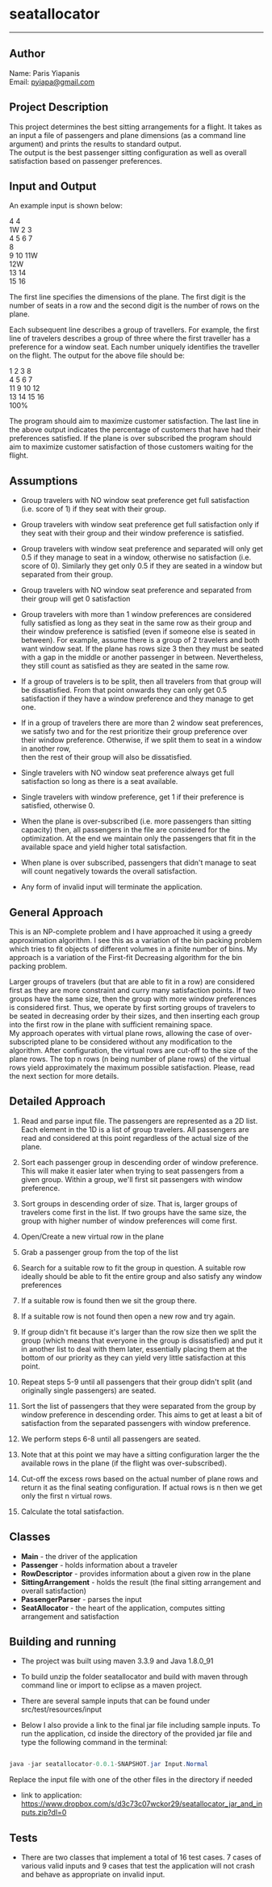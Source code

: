 # seatallocator #
- - - -

## Author ##

Name:  Paris Yiapanis  
Email: pyiapa@gmail.com


## Project Description ##


This project determines the best sitting arrangements for a flight. 
It takes as an input a file of passengers and plane dimensions (as a command line argument) 
and prints the results to standard output.  
The output is the best passenger sitting configuration as well as overall satisfaction based on passenger preferences.

## Input and Output ##

An example input is shown below:


4 4  
1W 2 3  
4 5 6 7  
8  
9 10 11W  
12W  
13 14  
15 16  


The first line specifies the dimensions of the plane. 
The first digit is the number of seats in a row and the second digit is the number of rows on the plane.


Each subsequent line describes a group of travellers. For example, the first line of travelers
describes a group of three where the first traveller has a preference for a window seat. Each
number uniquely identifies the traveller on the flight.
The output for the above file should be:


1 2 3 8  
4 5 6 7  
11 9 10 12  
13 14 15 16  
100%  


The program should aim to maximize customer satisfaction. The last line in the above output
indicates the percentage of customers that have had their preferences satisfied. If the plane
is over subscribed the program should aim to maximize customer satisfaction of those
customers waiting for the flight.



## Assumptions ##


* Group travelers with NO window seat preference get full satisfaction (i.e. score of 1) if they seat with their group. 

* Group travelers with window seat preference get full satisfaction only if they seat with their group and their window 
preference is satisfied. 

* Group travelers with window seat preference and separated will only get 0.5 if they manage to seat in a window, otherwise
no satisfaction (i.e. score of 0). Similarly they get only 0.5 if they are seated in a window but separated from their group.

* Group travelers with NO window seat preference and separated from their group will get 0 satisfaction

* Group travelers with more than 1 window preferences are considered fully satisfied as long as they seat in the same row 
as their group and their window preference is satisfied (even if someone else is seated in between). For example, assume there
is a group of 2 travelers and both want window seat. If the plane has rows size 3 then they must be seated with a gap in the
middle or another passenger in between. Nevertheless, they still count as satisfied as they are seated in the same row.

* If a group of travelers is to be split, then all travelers from that group will be dissatisfied. From that point onwards
 they can only get 0.5 satisfaction if they have a window preference and they manage to get one.
 
* If in a group of travelers there are more than 2 window seat preferences, we satisfy two and for the rest prioritize
their group preference over their window preference. Otherwise, if we split them to seat in a window in another row,  
then the rest of their group will also be dissatisfied.
 
* Single travelers with NO window seat preference always get full satisfaction so long as there is a seat available.
* Single travelers with window preference, get 1 if their preference is satisfied, otherwise 0.

* When the plane is over-subscribed (i.e. more passengers than sitting capacity) then, all passengers in the file are 
considered for the optimization. At the end we maintain only the passengers that fit in the available space and yield
higher total satisfaction.

* When plane is over subscribed, passengers that didn't manage to seat will count negatively towards the overall satisfaction.

* Any form of invalid input will terminate the application.


## General Approach ##


This is an NP-complete problem and I have approached it using a greedy approximation algorithm. I see this as a variation
of the bin packing problem which tries to fit objects of different volumes in a finite number of bins. My approach is a 
variation of the First-fit Decreasing algorithm for the bin packing problem.

Larger groups of travelers (but that are able to fit in a row) are considered first as they are more constraint and curry many
satisfaction points. If two groups have the same size, then the group with more window preferences is considered first.
Thus, we operate by first sorting groups of travelers to be seated in decreasing order by their sizes, and then inserting each 
group into the first row in the plane with sufficient remaining space.  
My approach operates with virtual plane rows, allowing the case of over-subscripted plane to be considered without any
modification to the algorithm. After configuration, the virtual rows are cut-off to the size of the plane rows. The top
n rows (n being number of plane rows) of the virtual rows yield approximately the maximum possible satisfaction. Please,
read the next section for more details.


## Detailed Approach ##


1. Read and parse input file. The passengers are represented as a 2D list. Each element in the 1D is a list of
 group travelers. All passengers are read and considered at this point regardless of the actual size of the plane.
 
2. Sort each passenger group in descending order of window preference. This will make it easier later when trying to
 seat passengers from a given group. Within a group, we'll first sit passengers with window preference.
 
3. Sort groups in descending order of size. That is, larger groups of travelers come first in the list. If two groups 
have the same size, the group with higher number of window preferences will come first.

4. Open/Create a new virtual row in the plane

5. Grab a passenger group from the top of the list

6. Search for a suitable row to fit the group in question. A suitable row ideally should be able to fit the entire
group and also satisfy any window preferences

7. If a suitable row is found then we sit the group there. 

8. If a suitable row is not found then open a new row and try again. 

9. If group didn't fit because it's larger than the row size then we split the group (which means that everyone in 
the group is dissatisfied) and put it in another list to deal with them later, essentially placing them at the bottom 
of our priority as they can yield very little satisfaction at this point.
 
10. Repeat steps 5-9 until all passengers that their group didn't split (and originally single passengers) are seated.

11. Sort the list of passengers that they were separated from the group by window preference in descending order.
This aims to get at least a bit of satisfaction from the separated passengers with window preference.

13. We perform steps 6-8 until all passengers are seated. 

14. Note that at this point we may have a sitting configuration larger the the available rows in 
the plane (if the flight was over-subscribed).

15. Cut-off the excess rows based on the actual number of plane rows and return it as the final seating configuration. If
actual rows is n then we get only the first n virtual rows.

16. Calculate the total satisfaction.


## Classes ##


* __Main__ - the driver of the application
* __Passenger__ - holds information about a traveler
* __RowDescriptor__ - provides information about a given row in the plane
* __SittingArrangement__ - holds the result (the final sitting arrangement and overall satisfaction)
* __PassengerParser__ - parses the input
* __SeatAllocator__ - the heart of the application, computes sitting arrangement and satisfaction


## Building and running ##


* The project was built using maven 3.3.9 and Java 1.8.0_91

* To build unzip the folder seatallocator and build with maven through command line or import to eclipse
as a maven project.

* There are several sample inputs that can be found under src/test/resources/input

* Below I also provide a link to the final jar file including sample inputs. To run the application,
cd inside the directory of the provided jar file and type the following command in the 
terminal: 

```java

java -jar seatallocator-0.0.1-SNAPSHOT.jar Input.Normal
```
  
Replace the input file with one of the other files in the directory if needed

* link to application: https://www.dropbox.com/s/d3c73c07wckor29/seatallocator_jar_and_inputs.zip?dl=0


## Tests ##


* There are two classes that implement a total of 16 test cases. 7 cases of various valid inputs and 9 cases
that test the application will not crash and behave as appropriate on invalid input. 
